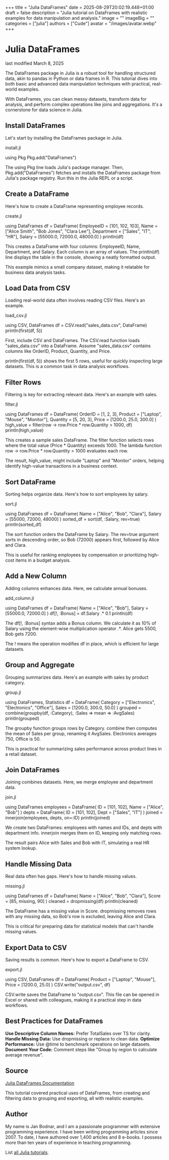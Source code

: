 +++
title = "Julia DataFrames"
date = 2025-08-29T20:02:19.448+01:00
draft = false
description = "Julia tutorial on DataFrames with realistic examples for data manipulation and analysis."
image = ""
imageBig = ""
categories = ["julia"]
authors = ["Cude"]
avatar = "/images/avatar.webp"
+++

# Julia DataFrames

last modified March 8, 2025

The DataFrames package in Julia is a robust tool for handling
structured data, akin to pandas in Python or data frames in R. This tutorial
dives into both basic and advanced data manipulation techniques with practical,
real-world examples.

With DataFrames, you can clean messy datasets, transform data for
analysis, and perform complex operations like joins and aggregations. It's a
cornerstone for data science in Julia.

## Install DataFrames

Let's start by installing the DataFrames package in Julia.

install.jl
  

using Pkg
Pkg.add("DataFrames")

The using Pkg line loads Julia's package manager. Then,
Pkg.add("DataFrames") fetches and installs the DataFrames package
from Julia's package registry. Run this in the Julia REPL or a script.

## Create a DataFrame

Here's how to create a DataFrame representing employee records.

create.jl
  

using DataFrames
df = DataFrame(
    EmployeeID = [101, 102, 103],
    Name = ["Alice Smith", "Bob Jones", "Clara Lee"],
    Department = ["Sales", "IT", "HR"],
    Salary = [55000.0, 72000.0, 48000.0]
)
println(df)

This creates a DataFrame with four columns: EmployeeID,
Name, Department, and Salary. Each column
is an array of values. The println(df) line displays the table in
the console, showing a neatly formatted output.

This example mimics a small company dataset, making it relatable for business
data analysis tasks.

## Load Data from CSV

Loading real-world data often involves reading CSV files. Here's an example.

load_csv.jl
  

using CSV, DataFrames
df = CSV.read("sales_data.csv", DataFrame)
println(first(df, 5))

First, include CSV and DataFrames. The
CSV.read function loads "sales_data.csv" into a DataFrame. Assume
"sales_data.csv" contains columns like OrderID,
Product, Quantity, and Price.

println(first(df, 5)) shows the first 5 rows, useful for quickly
inspecting large datasets. This is a common task in data analysis workflows.

## Filter Rows

Filtering is key for extracting relevant data. Here's an example with sales.

filter.jl
  

using DataFrames
df = DataFrame(
    OrderID = [1, 2, 3],
    Product = ["Laptop", "Mouse", "Monitor"],
    Quantity = [5, 20, 3],
    Price = [1200.0, 25.0, 300.0]
)
high_value = filter(row -&gt; row.Price * row.Quantity &gt; 1000, df)
println(high_value)

This creates a sample sales DataFrame. The filter function selects
rows where the total value (Price * Quantity) exceeds 1000. The
lambda function row -&gt; row.Price * row.Quantity &gt; 1000
evaluates each row.

The result, high_value, might include "Laptop" and "Monitor" orders,
helping identify high-value transactions in a business context.

## Sort DataFrame

Sorting helps organize data. Here's how to sort employees by salary.

sort.jl
  

using DataFrames
df = DataFrame(
    Name = ["Alice", "Bob", "Clara"],
    Salary = [55000, 72000, 48000]
)
sorted_df = sort(df, :Salary, rev=true)
println(sorted_df)

The sort function orders the DataFrame by Salary. The
rev=true argument sorts in descending order, so Bob (72000) appears
first, followed by Alice and Clara.

This is useful for ranking employees by compensation or prioritizing high-cost
items in a budget analysis.

## Add a New Column

Adding columns enhances data. Here, we calculate annual bonuses.

add_column.jl
  

using DataFrames
df = DataFrame(
    Name = ["Alice", "Bob"],
    Salary = [55000.0, 72000.0]
)
df[!, :Bonus] = df.Salary .* 0.1
println(df)

The df[!, :Bonus] syntax adds a Bonus column. We
calculate it as 10% of Salary using the element-wise multiplication
operator .*. Alice gets 5500, Bob gets 7200.

The ! means the operation modifies df in place,
which is efficient for large datasets.

## Group and Aggregate

Grouping summarizes data. Here's an example with sales by product category.

group.jl
  

using DataFrames, Statistics
df = DataFrame(
    Category = ["Electronics", "Electronics", "Office"],
    Sales = [1200.0, 300.0, 50.0]
)
grouped = combine(groupby(df, :Category), :Sales =&gt; mean =&gt; :AvgSales)
println(grouped)

The groupby function groups rows by Category.
combine then computes the mean of Sales per group,
renaming it AvgSales. Electronics averages 750, Office is 50.

This is practical for summarizing sales performance across product lines in a
retail dataset.

## Join DataFrames

Joining combines datasets. Here, we merge employee and department data.

join.jl
  

using DataFrames
employees = DataFrame(
    ID = [101, 102],
    Name = ["Alice", "Bob"]
)
depts = DataFrame(
    ID = [101, 102],
    Dept = ["Sales", "IT"]
)
joined = innerjoin(employees, depts, on=:ID)
println(joined)

We create two DataFrames: employees with names and IDs, and
depts with department info. innerjoin merges them on
ID, keeping only matching rows.

The result pairs Alice with Sales and Bob with IT, simulating a real HR system
lookup.

## Handle Missing Data

Real data often has gaps. Here's how to handle missing values.

missing.jl
  

using DataFrames
df = DataFrame(
    Name = ["Alice", "Bob", "Clara"],
    Score = [85, missing, 90]
)
cleaned = dropmissing(df)
println(cleaned)

The DataFrame has a missing value in Score.
dropmissing removes rows with any missing data, so Bob's row is
excluded, leaving Alice and Clara.

This is critical for preparing data for statistical models that can't handle
missing values.

## Export Data to CSV

Saving results is common. Here's how to export a DataFrame to CSV.

export.jl
  

using CSV, DataFrames
df = DataFrame(
    Product = ["Laptop", "Mouse"],
    Price = [1200.0, 25.0]
)
CSV.write("output.csv", df)

CSV.write saves the DataFrame to "output.csv". This file can be
opened in Excel or shared with colleagues, making it a practical step in data
workflows.

## Best Practices for DataFrames

**Use Descriptive Column Names:** Prefer TotalSales
    over TS for clarity.
**Handle Missing Data:** Use dropmissing or
    replace to clean data.
**Optimize Performance:** Use @time to benchmark
    operations on large datasets.
**Document Your Code:** Comment steps like "Group by region to
    calculate average revenue".

## Source

[Julia DataFrames Documentation](https://dataframes.juliadata.org/stable/)

This tutorial covered practical uses of DataFrames, from creating
and filtering data to grouping and exporting, all with realistic examples.

## Author

My name is Jan Bodnar, and I am a passionate programmer with extensive
programming experience. I have been writing programming articles since 2007.
To date, I have authored over 1,400 articles and 8 e-books. I possess more
than ten years of experience in teaching programming.

List [all Julia tutorials](/all/#julia).